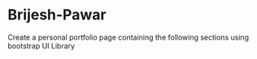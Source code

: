 # Brijesh-Pawar
Create a personal portfolio page containing the following sections using bootstrap UI Library

